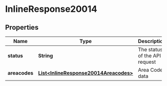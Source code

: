 
# InlineResponse20014

## Properties
Name | Type | Description | Notes
------------ | ------------- | ------------- | -------------
**status** | **String** | The status of the API request |  [optional]
**areacodes** | [**List&lt;InlineResponse20014Areacodes&gt;**](InlineResponse20014Areacodes.md) | Area Codes data |  [optional]



